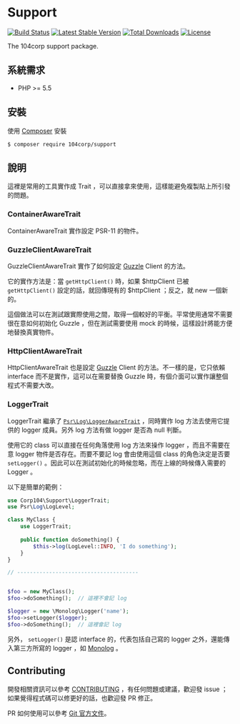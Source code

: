 # Support

[![Build Status](https://travis-ci.org/104corp/php-support.svg?branch=master)](https://travis-ci.org/104corp/php-support)
[![Latest Stable Version](https://poser.pugx.org/104corp/support/v/stable)](https://packagist.org/packages/104corp/support)
[![Total Downloads](https://poser.pugx.org/104corp/support/d/total.svg)](https://packagist.org/packages/104corp/support)
[![License](https://poser.pugx.org/104corp/support/license)](https://packagist.org/packages/104corp/support)

The 104corp support package.

## 系統需求

* PHP >= 5.5

## 安裝

使用 [Composer][] 安裝

```
$ composer require 104corp/support
```

## 說明

這裡是常用的工具實作成 Trait ，可以直接拿來使用，這樣能避免複製貼上所引發的問題。

### ContainerAwareTrait

ContainerAwareTrait 實作設定 PSR-11 的物件。

### GuzzleClientAwareTrait

GuzzleClientAwareTrait 實作了如何設定 [Guzzle][] Client 的方法。

它的實作方法是：當 `getHttpClient()` 時，如果 $httpClient 已被 `getHttpClient()` 設定的話，就回傳現有的 $httpClient ；反之，就 new 一個新的。

這個做法可以在測試跟實際使用之間，取得一個較好的平衡。平常使用通常不需要很在意如何初始化 Guzzle ，但在測試需要使用 mock 的時候，這樣設計將能方便地替換真實物件。

### HttpClientAwareTrait

HttpClientAwareTrait 也是設定 [Guzzle][] Client 的方法。不一樣的是，它只依賴 interface 而不是實作，這可以在需要替換 Guzzle 時，有個介面可以實作讓整個程式不需要大改。

### LoggerTrait

LoggerTrait 繼承了 [`Psr\Log\LoggerAwareTrait`](https://github.com/php-fig/log/blob/master/Psr/Log/LoggerAwareTrait.php) ，同時實作 log 方法去使用它提供的 logger 成員。另外 log 方法有做 logger 是否為 null 判斷。

使用它的 class 可以直接在任何角落使用 log 方法來操作 logger ，而且不需要在意 logger 物件是否存在。而要不要記 log 會由使用這個 class 的角色決定是否要 `setLogger()` 。因此可以在測試初始化的時候忽略，而在上線的時候傳入需要的 Logger 。

以下是簡單的範例：

```php
use Corp104\Support\LoggerTrait;
use Psr\Log\LogLevel;

class MyClass {
    use LoggerTrait;
    
    public function doSomething() {
        $this->log(LogLevel::INFO, 'I do something');
    }
}

// --------------------------------------


$foo = new MyClass();
$foo->doSomething();  // 這裡不會記 log

$logger = new \Monolog\Logger('name');
$foo->setLogger($logger);
$foo->doSomething();  // 這裡會記 log 
```

另外， `setLogger()` 是認 interface 的，代表包括自己寫的 logger 之外，還能傳入第三方所寫的 logger ，如 [Monolog][] 。

## Contributing

開發相關資訊可以參考 [CONTRIBUTING](/CONTRIBUTING.md) ，有任何問題或建議，歡迎發 issue ；如果覺得程式碼可以修更好的話，也歡迎發 PR 修正。

PR 如何使用可以參考 [Git 官方文件](https://git-scm.com/book/zh-tw/v2/GitHub-%E5%8F%83%E8%88%87%E4%B8%80%E5%80%8B%E5%B0%88%E6%A1%88)。

[Composer]: https://getcomposer.org/
[Guzzle]: http://docs.guzzlephp.org/en/latest/
[Monolog]: https://github.com/Seldaek/monolog
